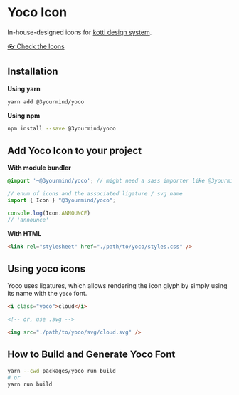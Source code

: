 # Yoco Icon

In-house-designed icons for [kotti design system](https://3yourmind.github.io/kotti/).

[👓 Check the Icons](https://3yourmind.github.io/kotti/foundations/icons/)

## Installation

**Using yarn**

```bash
yarn add @3yourmind/yoco
```

**Using npm**

```bash
npm install --save @3yourmind/yoco
```

## Add Yoco Icon to your project

**With module bundler**

```scss
@import '~@3yourmind/yoco'; // might need a sass importer like @3yourmind/sass-node-modules-importer
```

```typescript
// enum of icons and the associated ligature / svg name
import { Icon } "@3yourmind/yoco";

console.log(Icon.ANNOUNCE)
// 'announce'
```

**With HTML**

```html
<link rel="stylesheet" href="./path/to/yoco/styles.css" />
```

## Using yoco icons

Yoco uses ligatures, which allows rendering the icon glyph by simply using its name with the `yoco` font.

```html
<i class="yoco">cloud</i>

<!-- or, use .svg -->

<img src="./path/to/yoco/svg/cloud.svg" />
```

## How to Build and Generate Yoco Font

```bash
yarn --cwd packages/yoco run build
# or
yarn run build
```

